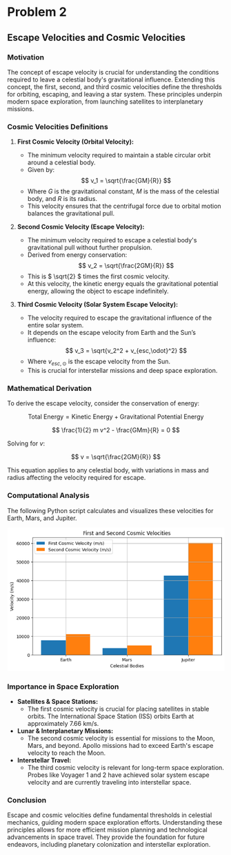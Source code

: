 # Problem 2
## Escape Velocities and Cosmic Velocities

### Motivation
The concept of escape velocity is crucial for understanding the conditions required to leave a celestial body's gravitational influence. Extending this concept, the first, second, and third cosmic velocities define the thresholds for orbiting, escaping, and leaving a star system. These principles underpin modern space exploration, from launching satellites to interplanetary missions.

### Cosmic Velocities Definitions
1. **First Cosmic Velocity (Orbital Velocity):**
   - The minimum velocity required to maintain a stable circular orbit around a celestial body.
   - Given by:
     $$ v_1 = \sqrt{\frac{GM}{R}} $$
   - Where $G$ is the gravitational constant, $M$ is the mass of the celestial body, and $R$ is its radius.
   - This velocity ensures that the centrifugal force due to orbital motion balances the gravitational pull.

2. **Second Cosmic Velocity (Escape Velocity):**
   - The minimum velocity required to escape a celestial body's gravitational pull without further propulsion.
   - Derived from energy conservation:
     $$ v_2 = \sqrt{\frac{2GM}{R}} $$
   - This is $ \sqrt{2} $ times the first cosmic velocity.
   - At this velocity, the kinetic energy equals the gravitational potential energy, allowing the object to escape indefinitely.

3. **Third Cosmic Velocity (Solar System Escape Velocity):**
   - The velocity required to escape the gravitational influence of the entire solar system.
   - It depends on the escape velocity from Earth and the Sun’s influence:
     $$ v_3 = \sqrt{v_2^2 + v_{esc,\odot}^2} $$
   - Where $v_{esc,\odot}$ is the escape velocity from the Sun.
   - This is crucial for interstellar missions and deep space exploration.

### Mathematical Derivation
To derive the escape velocity, consider the conservation of energy:

$$ \text{Total Energy} = \text{Kinetic Energy} + \text{Gravitational Potential Energy} $$

$$ \frac{1}{2} m v^2 - \frac{GMm}{R} = 0 $$

Solving for $v$:

$$ v = \sqrt{\frac{2GM}{R}} $$

This equation applies to any celestial body, with variations in mass and radius affecting the velocity required for escape.

### Computational Analysis
The following Python script calculates and visualizes these velocities for Earth, Mars, and Jupiter.

![alt text](image-6.png)

### Importance in Space Exploration
- **Satellites & Space Stations:**
  - The first cosmic velocity is crucial for placing satellites in stable orbits. The International Space Station (ISS) orbits Earth at approximately 7.66 km/s.
- **Lunar & Interplanetary Missions:**
  - The second cosmic velocity is essential for missions to the Moon, Mars, and beyond. Apollo missions had to exceed Earth's escape velocity to reach the Moon.
- **Interstellar Travel:**
  - The third cosmic velocity is relevant for long-term space exploration. Probes like Voyager 1 and 2 have achieved solar system escape velocity and are currently traveling into interstellar space.

### Conclusion
Escape and cosmic velocities define fundamental thresholds in celestial mechanics, guiding modern space exploration efforts. Understanding these principles allows for more efficient mission planning and technological advancements in space travel. They provide the foundation for future endeavors, including planetary colonization and interstellar exploration.
